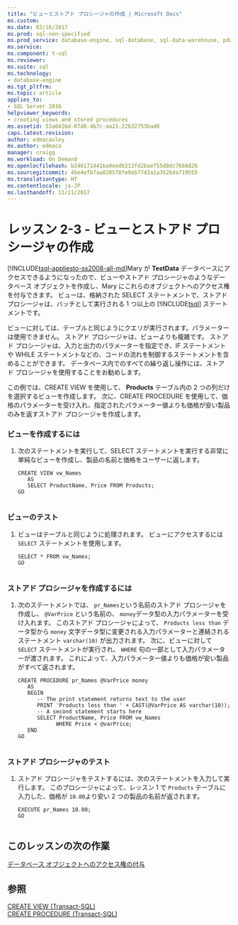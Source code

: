 ```yaml
---
title: "ビューとストアド プロシージャの作成 | Microsoft Docs"
ms.custom: 
ms.date: 03/16/2017
ms.prod: sql-non-specified
ms.prod_service: database-engine, sql-database, sql-data-warehouse, pdw
ms.service: 
ms.component: t-sql
ms.reviewer: 
ms.suite: sql
ms.technology:
- database-engine
ms.tgt_pltfrm: 
ms.topic: article
applies_to:
- SQL Server 2016
helpviewer_keywords:
- creating views and stored procedures
ms.assetid: 53a0426d-07d8-4b7c-aa21-22632753bad8
caps.latest.revision: 
author: edmacauley
ms.author: edmaca
manager: craigg
ms.workload: On Demand
ms.openlocfilehash: b246171441ba9eedb213fd2baef55d8dc7668d26
ms.sourcegitcommit: 45e4efb7aa828578fe9eb7743a1a3526da719555
ms.translationtype: HT
ms.contentlocale: ja-JP
ms.lasthandoff: 11/21/2017
---
```

# <a name="lesson-2-3---creating-views-and-stored-procedures"></a>レッスン 2-3 - ビューとストアド プロシージャの作成
[!INCLUDE[tsql-appliesto-ss2008-all-md](../includes/tsql-appliesto-ss2008-all-md.md)]Mary が **TestData** データベースにアクセスできるようになったので、ビューやストアド プロシージャのようなデータベース オブジェクトを作成し、Mary にこれらのオブジェクトへのアクセス権を付与できます。 ビューは、格納された SELECT ステートメントで、ストアド プロシージャは、バッチとして実行される 1 つ以上の [!INCLUDE[tsql](../includes/tsql-md.md)] ステートメントです。  
  
ビューに対しては、テーブルと同じようにクエリが実行されます。パラメーターは使用できません。 ストアド プロシージャは、ビューよりも複雑です。 ストアド プロシージャは、入力と出力のパラメーターを指定でき、IF ステートメントや WHILE ステートメントなどの、コードの流れを制御するステートメントを含めることができます。 データベース内でのすべての繰り返し操作には、ストアド プロシージャを使用することをお勧めします。  
  
この例では、CREATE VIEW を使用して、 **Products** テーブル内の 2 つの列だけを選択するビューを作成します。 次に、CREATE PROCEDURE を使用して、価格のパラメーターを受け入れ、指定されたパラメーター値よりも価格が安い製品のみを返すストアド プロシージャを作成します。  
  
### <a name="to-create-a-view"></a>ビューを作成するには  
  
1.  次のステートメントを実行して、SELECT ステートメントを実行する非常に単純なビューを作成し、製品の名前と価格をユーザーに返します。  
  
    ```  
    CREATE VIEW vw_Names  
       AS  
       SELECT ProductName, Price FROM Products;  
    GO  
  
    ```  
  
### <a name="test-the-view"></a>ビューのテスト  
  
1.  ビューはテーブルと同じように処理されます。 ビューにアクセスするには `SELECT` ステートメントを使用します。  
  
    ```  
    SELECT * FROM vw_Names;  
    GO  
  
    ```  
  
### <a name="to-create-a-stored-procedure"></a>ストアド プロシージャを作成するには  
  
1.  次のステートメントでは、 `pr_Names`という名前のストアド プロシージャを作成し、 `@VarPrice` という名前の、 `money`データ型の入力パラメーターを受け入れます。 このストアド プロシージャによって、 `Products less than` データ型から `money` 文字データ型に変更される入力パラメーターと連結されるステートメント `varchar(10)` が出力されます。 次に、ビューに対して `SELECT` ステートメントが実行され、 `WHERE` 句の一部として入力パラメーターが渡されます。 これによって、入力パラメーター値よりも価格が安い製品がすべて返されます。  
  
    ```  
    CREATE PROCEDURE pr_Names @VarPrice money  
       AS  
       BEGIN  
          -- The print statement returns text to the user  
          PRINT 'Products less than ' + CAST(@VarPrice AS varchar(10));  
          -- A second statement starts here  
          SELECT ProductName, Price FROM vw_Names  
                WHERE Price < @varPrice;  
       END  
    GO  
  
    ```  
  
### <a name="test-the-stored-procedure"></a>ストアド プロシージャのテスト  
  
1.  ストアド プロシージャをテストするには、次のステートメントを入力して実行します。 このプロシージャによって、レッスン 1 で `Products` テーブルに入力した、価格が `10.00`より安い 2 つの製品の名前が返されます。  
  
    ```  
    EXECUTE pr_Names 10.00;  
    GO  
  
    ```  
  
## <a name="next-task-in-lesson"></a>このレッスンの次の作業  
[データベース オブジェクトへのアクセス権の付与](../t-sql/lesson-2-4-granting-access-to-a-database-object.md)  
  
## <a name="see-also"></a>参照  
[CREATE VIEW &#40;Transact-SQL&#41;](../t-sql/statements/create-view-transact-sql.md)  
[CREATE PROCEDURE &#40;Transact-SQL&#41;](../t-sql/statements/create-procedure-transact-sql.md)  
  
  
  
